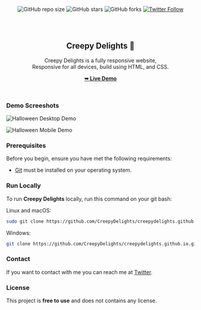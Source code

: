 <div align="center">
  
  ![GitHub repo size](https://img.shields.io/github/repo-size/CreepyDelights/CreepyDelights.github.io)
  ![GitHub stars](https://img.shields.io/github/stars/CreepyDelights/CreepyDelights.github.io?style=social)
  ![GitHub forks](https://img.shields.io/github/forks/CreepyDelights/CreepyDelights.github.io?style=social)
[![Twitter Follow](https://img.shields.io/twitter/follow/codewithsadee_?style=social)](https://twitter.com/intent/follow?screen_name=codewithsadee_)

  <br />
  <br />

  <h2 align="center">Creepy Delights 🎃</h2>

  Creepy Delights is a fully responsive website, <br />Responsive for all devices, build using HTML, and CSS.

  <a href="https://creepydelights.github.io"><strong>➥ Live Demo</strong></a>

</div>

<br />

### Demo Screeshots

![Halloween Desktop Demo](https://vault.pictures/p/ab1f5ebaf6cb48278e906825ea9bf9ef)

![Halloween Mobile Demo](https://vault.pictures/p/f712c1874fcc429cb194cd3deb18f8d8)

### Prerequisites

Before you begin, ensure you have met the following requirements:

* [Git](https://git-scm.com/downloads "Download Git") must be installed on your operating system.

### Run Locally

To run **Creepy Delights** locally, run this command on your git bash:

Linux and macOS:

```bash
sudo git clone https://github.com/CreepyDelights/creepydelights.github.io.git
```

Windows:

```bash
git clone https://github.com/CreepyDelights/creepydelights.github.io.git
```

### Contact

If you want to contact with me you can reach me at [Twitter](https://www.twitter.com/codewithsadee).

### License

This project is **free to use** and does not contains any license.
